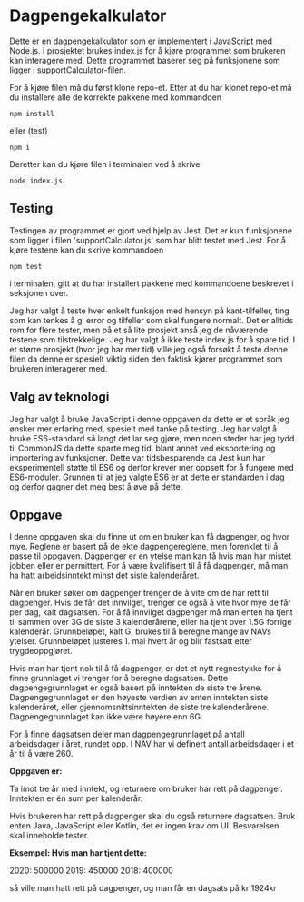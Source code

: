 # Dagpengekalkulator

Dette er en dagpengekalkulator som er implementert i JavaScript med Node.js. I prosjektet brukes index.js for å kjøre programmet som brukeren kan interagere med. Dette programmet baserer seg på funksjonene som ligger i supportCalculator-filen.

For å kjøre filen må du først klone repo-et. Etter at du har klonet repo-et må du installere alle de korrekte pakkene med kommandoen

`npm install`

eller (test)

`npm i`

Deretter kan du kjøre filen i terminalen ved å skrive

`node index.js`

## Testing

Testingen av programmet er gjort ved hjelp av Jest. Det er kun funksjonene som ligger i filen 'supportCalculator.js' som har blitt testet med Jest. For å kjøre testene kan du skrive kommandoen

`npm test`

i terminalen, gitt at du har installert pakkene med kommandoene beskrevet i seksjonen over.

Jeg har valgt å teste hver enkelt funksjon med hensyn på kant-tilfeller, ting som kan tenkes å gi error og tilfeller som skal fungere normalt. Det er alltids rom for flere tester, men på et så lite prosjekt anså jeg de nåværende testene som tilstrekkelige. Jeg har valgt å ikke teste index.js for å spare tid. I et større prosjekt (hvor jeg har mer tid) ville jeg også forsøkt å teste denne filen da denne er spesielt viktig siden den faktisk kjører programmet som brukeren interagerer med.

## Valg av teknologi

Jeg har valgt å bruke JavaScript i denne oppgaven da dette er et språk jeg ønsker mer erfaring med, spesielt med tanke på testing. Jeg har valgt å bruke ES6-standard så langt det lar seg gjøre, men noen steder har jeg tydd til CommonJS da dette sparte meg tid, blant annet ved eksportering og importering av funksjoner. Dette var tidsbesparende da Jest kun har eksperimentell støtte til ES6 og derfor krever mer oppsett for å fungere med ES6-moduler. Grunnen til at jeg valgte ES6 er at dette er standarden i dag og derfor gagner det meg best å øve på dette.

## Oppgave

I denne oppgaven skal du finne ut om en bruker kan få dagpenger, og hvor mye. Reglene er basert på de ekte dagpengereglene, men forenklet til å passe til oppgaven. Dagpenger er en ytelse man kan få hvis man har mistet jobben eller er permittert. For å være kvalifisert til å få dagpenger, må man ha hatt arbeidsinntekt minst det siste kalenderåret.

Når en bruker søker om dagpenger trenger de å vite om de har rett til dagpenger. Hvis de får det innvilget, trenger de også å vite hvor mye de får per dag, kalt dagsatsen. For å få innvilget dagpenger må man enten ha tjent til sammen over 3G de siste 3 kalenderårene, eller ha tjent over 1.5G forrige kalenderår. Grunnbeløpet, kalt G, brukes til å beregne mange av NAVs ytelser. Grunnbeløpet justeres 1. mai hvert år og blir fastsatt etter trygdeoppgjøret.

Hvis man har tjent nok til å få dagpenger, er det et nytt regnestykke for å finne grunnlaget vi trenger for å beregne dagsatsen. Dette dagpengegrunnlaget er også basert på inntekten de siste tre årene. Dagpengegrunnlaget er den høyeste verdien av enten inntekten siste kalenderåret, eller gjennomsnittsinntekten de siste tre kalenderårene. Dagpengegrunnlaget kan ikke være høyere enn 6G.

For å finne dagsatsen deler man dagpengegrunnlaget på antall arbeidsdager i året, rundet opp. I NAV har vi definert antall arbeidsdager i et år til å være 260.

**Oppgaven er:**

Ta imot tre år med inntekt, og returnere om bruker har rett på dagpenger. Inntekten er én sum per kalenderår.

Hvis brukeren har rett på dagpenger skal du også returnere dagsatsen.
Bruk enten Java, JavaScript eller Kotlin, det er ingen krav om UI.
Besvarelsen skal inneholde tester.

**Eksempel: Hvis man har tjent dette:**

2020: 500000
2019: 450000
2018: 400000

så ville man hatt rett på dagpenger, og man får en dagsats på kr 1924kr
